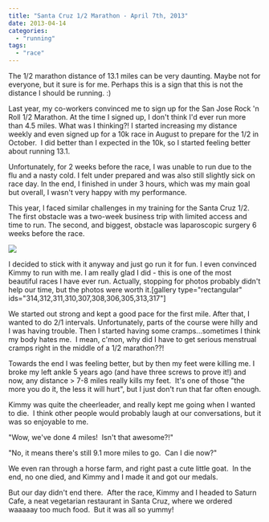 ```yaml
---
title: "Santa Cruz 1/2 Marathon - April 7th, 2013"
date: 2013-04-14
categories: 
  - "running"
tags: 
  - "race"
---
```


The 1/2 marathon distance of 13.1 miles can be very daunting. Maybe not for everyone, but it sure is for me. Perhaps this is a sign that this is not the distance I should be running. :)

Last year, my co-workers convinced me to sign up for the San Jose Rock 'n Roll 1/2 Marathon. At the time I signed up, I don't think I'd ever run more than 4.5 miles. What was I thinking?! I started increasing my distance weekly and even signed up for a 10k race in August to prepare for the 1/2 in October.  I did better than I expected in the 10k, so I started feeling better about running 13.1.

Unfortunately, for 2 weeks before the race, I was unable to run due to the flu and a nasty cold. I felt under prepared and was also still slightly sick on race day. In the end, I finished in under 3 hours, which was my main goal but overall, I wasn't very happy with my performance.

This year, I faced similar challenges in my training for the Santa Cruz 1/2. The first obstacle was a two-week business trip with limited access and time to run. The second, and biggest, obstacle was laparoscopic surgery 6 weeks before the race.

![](images/santacruz_large.png)

I decided to stick with it anyway and just go run it for fun. I even convinced Kimmy to run with me. I am really glad I did - this is one of the most beautiful races I have ever run. Actually, stopping for photos probably didn't help our time, but the photos were worth it.\[gallery type="rectangular" ids="314,312,311,310,307,308,306,305,313,317"\]

We started out strong and kept a good pace for the first mile. After that, I wanted to do 2/1 intervals. Unfortunately, parts of the course were hilly and I was having trouble. Then I started having some cramps...sometimes I think my body hates me.  I mean, c'mon, why did I have to get serious menstrual cramps right in the middle of a 1/2 marathon??!

Towards the end I was feeling better, but by then my feet were killing me. I broke my left ankle 5 years ago (and have three screws to prove it!) and now, any distance > 7-8 miles really kills my feet.  It's one of those "the more you do it, the less it will hurt", but I just don't run that far often enough.

Kimmy was quite the cheerleader, and really kept me going when I wanted to die.  I think other people would probably laugh at our conversations, but it was so enjoyable to me.

"Wow, we've done 4 miles!  Isn't that awesome?!"

"No, it means there's still 9.1 more miles to go.  Can I die now?"

We even ran through a horse farm, and right past a cute little goat.  In the end, no one died, and Kimmy and I made it and got our medals.

But our day didn't end there.  After the race, Kimmy and I headed to Saturn Cafe, a neat vegetarian restaurant in Santa Cruz, where we ordered waaaaay too much food.  But it was all so yummy!
